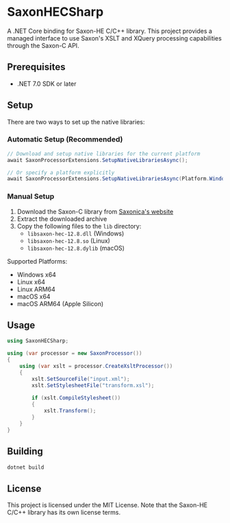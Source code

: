# SaxonHECSharp

A .NET Core binding for Saxon-HE C/C++ library. This project provides a managed interface to use Saxon's XSLT and XQuery processing capabilities through the Saxon-C API.

## Prerequisites

- .NET 7.0 SDK or later

## Setup

There are two ways to set up the native libraries:

### Automatic Setup (Recommended)

```csharp
// Download and setup native libraries for the current platform
await SaxonProcessorExtensions.SetupNativeLibrariesAsync();

// Or specify a platform explicitly
await SaxonProcessorExtensions.SetupNativeLibrariesAsync(Platform.WindowsX64);
```

### Manual Setup

1. Download the Saxon-C library from [Saxonica's website](https://www.saxonica.com/download/c.xml)
2. Extract the downloaded archive
3. Copy the following files to the `lib` directory:
   - `libsaxon-hec-12.8.dll` (Windows)
   - `libsaxon-hec-12.8.so` (Linux)
   - `libsaxon-hec-12.8.dylib` (macOS)

Supported Platforms:
- Windows x64
- Linux x64
- Linux ARM64
- macOS x64
- macOS ARM64 (Apple Silicon)

## Usage

```csharp
using SaxonHECSharp;

using (var processor = new SaxonProcessor())
{
    using (var xslt = processor.CreateXsltProcessor())
    {
        xslt.SetSourceFile("input.xml");
        xslt.SetStylesheetFile("transform.xsl");
        
        if (xslt.CompileStylesheet())
        {
            xslt.Transform();
        }
    }
}
```

## Building

```powershell
dotnet build
```

## License

This project is licensed under the MIT License. Note that the Saxon-HE C/C++ library has its own license terms.
